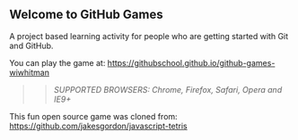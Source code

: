 ## Welcome to GitHub Games

A project based learning activity for people who are getting started with Git and GitHub.

You can play the game at: https://githubschool.github.io/github-games-wiwhitman

>> _*SUPPORTED BROWSERS*: Chrome, Firefox, Safari, Opera and IE9+_

This fun open source game was cloned from: https://github.com/jakesgordon/javascript-tetris
